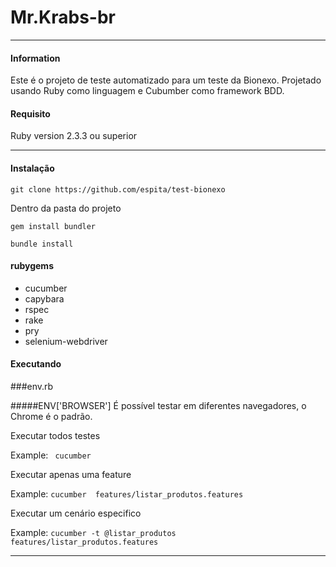 # Mr.Krabs-br
* * *
#### Information
Este é o projeto de teste automatizado para um teste da Bionexo. Projetado usando Ruby como linguagem e Cubumber como framework BDD.

#### Requisito
Ruby version 2.3.3 ou superior

----
#### Instalação

```
git clone https://github.com/espita/test-bionexo
```
Dentro da pasta do projeto
```
gem install bundler
```
```
bundle install
```
#### rubygems

* cucumber
* capybara
* rspec
* rake
* pry
* selenium-webdriver


#### Executando
###env.rb

#####ENV['BROWSER']
É possível testar em diferentes navegadores, o Chrome é o padrão.


Executar todos testes

Example: ``` cucumber```

Executar apenas uma feature

Example: ```cucumber  features/listar_produtos.features  ```

Executar um cenário especifico

Example: ```` cucumber -t @listar_produtos features/listar_produtos.features ````

----

